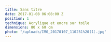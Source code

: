 ```yaml
---
title: Sans titre
date: 2017-01-08 06:08:00 Z
position: 1
technique: Acrylique et encre sur toile
dimensions: 80 x 60 cm
photo: "/uploads/IMG_20170107_110251%20(1).jpg"
---
```


